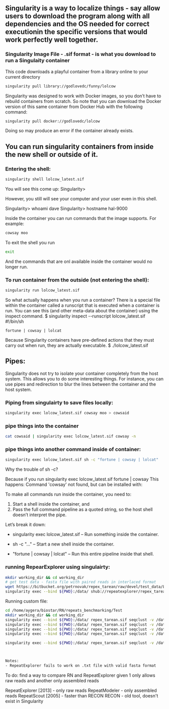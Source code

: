 ## Singularity is a way to localize things - say allow users to download the program along with all dependencies and the OS needed for correct executionin the specific versions that would work perfectly well together.

### Singularity Image File - .sif format - is what you download to run a Singulaity container

This code downloads a playful container from a library online to your current directory
```bash
singularity pull library://godlovedc/funny/lolcow
```

Singularity was designed to work with Docker images, so you don’t have to rebuild containers from scratch. So note that you can download the Docker version of this same container from Docker Hub with the following command:
```bash
singularity pull docker://godlovedc/lolcow
```
Doing so may produce an error if the container already exists.

## You can run singularity containers from inside the new shell or outside of it.

### Entering the shell:
```bash
singularity shell lolcow_latest.sif
```

You will see this come up:
Singularity> 

However, you still will see your computer and your user even in this shell.

Singularity> whoami
dave
Singularity> hostname
hal-9000

Inside the container you can run commands that the image supports. For example:
```bash
cowsay moo
```

To exit the shell you run
```bash
exit
```

And the commands that are onl available inside the container would no longer run.

### To run container from the outside (not entering the shell):
```bash
singularity run lolcow_latest.sif
```

So what actually happens when you run a container? There is a special file within the container called a runscript that is executed when a container is run. You can see this (and other meta-data about the container) using the inspect command.
$ singularity inspect --runscript lolcow_latest.sif
#!/bin/sh

    fortune | cowsay | lolcat

Because Singularity containers have pre-defined actions that they must carry out when run, they are actually executable. 
$ ./lolcow_latest.sif

## Pipes:
Singularity does not try to isolate your container completely from the host system. This allows you to do some interesting things. For instance, you can use pipes and redirection to blur the lines between the container and the host system.

### Piping from singulairty to save files locally:
```bash
singularity exec lolcow_latest.sif cowsay moo > cowsaid
```

### pipe things into the container
```bash
cat cowsaid | singularity exec lolcow_latest.sif cowsay -n
```

### pipe things into another command inside of container:
```bash
singularity exec lolcow_latest.sif sh -c "fortune | cowsay | lolcat"
```

Why the trouble of sh -c?

Because if you run
singularity exec lolcow_latest.sif fortune | cowsay
This happens: Command 'cowsay' not found, but can be installed with:

To make all commands run inside the container, you need to:
1) Start a shell inside the container, and
2) Pass the full command pipeline as a quoted string, so the host shell doesn’t interpret the pipe.

Let’s break it down:

- singularity exec lolcow_latest.sif – Run something inside the container.

- sh -c "..." – Start a new shell inside the container.

- "fortune | cowsay | lolcat" – Run this entire pipeline inside that shell.

### running RepearExplorer using singulairty:
```bash
mkdir working_dir && cd working_dir
# get test data - fasta file with paired reads in interlaced format
wget https://bitbucket.org/petrnovak/repex_tarean/raw/devel/test_data/LAS_paired_10k.fas
singularity exec --bind ${PWD}:/data/ shub://repeatexplorer/repex_tarean seqclust -p -v /data/re_output /data/LAS_paired_10k.fas
```

Running custom file:
```bash
cd /home/aygera/biostar/RN/repeats_benchmarking/Test
mkdir working_dir && cd working_dir
singularity exec --bind ${PWD}:/data/ repex_tarean.sif seqclust -v /data/re_output /data/13.txt
singularity exec --bind ${PWD}:/data/ repex_tarean.sif seqclust -v /data/re_output /data/14.txt
singularity exec --bind ${PWD}:/data/ repex_tarean.sif seqclust -v /data/re_output /data/NC_037455.txt
singularity exec --bind ${PWD}:/data/ repex_tarean.sif seqclust -v /data/re_output /data/NW_026063317.txt

singularity exec --bind ${PWD}:/data/ repex_tarean.sif seqclust -v /data/re_output /data/only1000.txt



Notes:
- RepeatExplorer fails to work on .txt file with valid fasta format
```

To do:
find a way to compare RN and RepeatExplorer given 1 only allows raw reads and another only assembled reads

RepeatExplorer [2013] - only raw reads
RepeatModeler - only assembled reads
RepeatScout [2005] - faster than RECON
RECON - old tool, doesn't exist in Singularity
